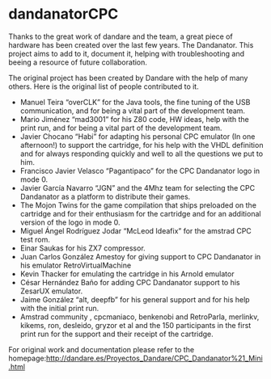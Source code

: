 # dandanatorCPC
Thanks to the great work of dandare and the team, a great piece of hardware has been created over the last few years. The Dandanator. This project aims to add to it, document it, helping with troubleshooting and beeing a resource of future collaboration.

The original project has been created by Dandare with the help of many others. Here is the original list of people contributed to it.

- Manuel Teira “overCLK” for the Java tools, the fine tuning of the USB communication, and for being a vital part of the development team.
- Mario Jiménez “mad3001” for his Z80 code, HW ideas, help with the print run, and for being a vital part of the development team.
- Javier Chocano “Habi” for adapting his personal CPC emulator (In one afternoon!) to support the cartridge, for his help with the VHDL definition and for always responding quickly and well to all the questions we put to him.
- Francisco Javier Velasco “Pagantipaco” for the CPC Dandanator logo in mode 0.
- Javier García Navarro “JGN” and the 4Mhz team for selecting the CPC Dandanator as a platform to distribute their games.
- The Mojon Twins for the game compilation that ships preloaded on the cartridge and for their enthusiasm for the cartridge and for an additional version of the logo in mode 0.
- Miguel Ángel Rodríguez Jodar “McLeod Ideafix” for the amstrad CPC test rom.
- Einar Saukas for his ZX7 compressor.
- Juan Carlos González Amestoy for giving support to CPC Dandanator in his emulator RetroVirtualMachine
- Kevin Thacker for emulating the cartridge in his Arnold emulator
- César Hernández Baño for adding CPC Dandanator support to his ZesarUX emulator.
- Jaime González “alt, deepfb” for his general support and for his help with the initial print run.
- Amstrad community , cpcmaniaco, benkenobi and RetroParla, merlinkv, kikems, ron, desleido, gryzor et al and the 150 participants in the first print run for the support and their receipt of the cartridge.

For original work and documentation please refer to the homepage:http://dandare.es/Proyectos_Dandare/CPC_Dandanator%21_Mini.html
